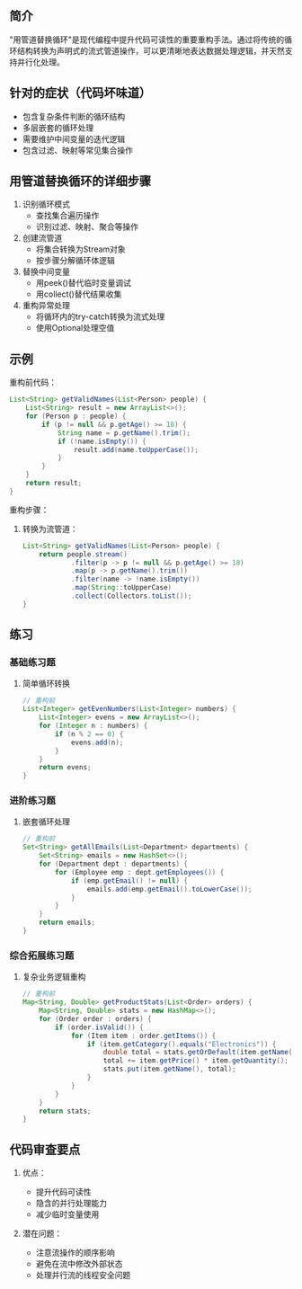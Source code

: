 ## 简介
"用管道替换循环"是现代编程中提升代码可读性的重要重构手法。通过将传统的循环结构转换为声明式的流式管道操作，可以更清晰地表达数据处理逻辑，并天然支持并行化处理。

## 针对的症状（代码坏味道）
- 包含复杂条件判断的循环结构
- 多层嵌套的循环处理
- 需要维护中间变量的迭代逻辑
- 包含过滤、映射等常见集合操作

## 用管道替换循环的详细步骤
1. 识别循环模式
   - 查找集合遍历操作
   - 识别过滤、映射、聚合等操作
2. 创建流管道
   - 将集合转换为Stream对象
   - 按步骤分解循环体逻辑
3. 替换中间变量
   - 用peek()替代临时变量调试
   - 用collect()替代结果收集
4. 重构异常处理
   - 将循环内的try-catch转换为流式处理
   - 使用Optional处理空值

## 示例
重构前代码：

```java
List<String> getValidNames(List<Person> people) {
    List<String> result = new ArrayList<>();
    for (Person p : people) {
        if (p != null && p.getAge() >= 18) {
            String name = p.getName().trim();
            if (!name.isEmpty()) {
                result.add(name.toUpperCase());
            }
        }
    }
    return result;
}
```

重构步骤：
1. 转换为流管道：

    ```java
    List<String> getValidNames(List<Person> people) {
        return people.stream()
                .filter(p -> p != null && p.getAge() >= 18)
                .map(p -> p.getName().trim())
                .filter(name -> !name.isEmpty())
                .map(String::toUpperCase)
                .collect(Collectors.toList());
    }
    ```

## 练习
### 基础练习题
1. 简单循环转换

    ```java
    // 重构前
    List<Integer> getEvenNumbers(List<Integer> numbers) {
        List<Integer> evens = new ArrayList<>();
        for (Integer n : numbers) {
            if (n % 2 == 0) {
                evens.add(n);
            }
        }
        return evens;
    }
    ```

### 进阶练习题
1. 嵌套循环处理

    ```java
    // 重构前
    Set<String> getAllEmails(List<Department> departments) {
        Set<String> emails = new HashSet<>();
        for (Department dept : departments) {
            for (Employee emp : dept.getEmployees()) {
                if (emp.getEmail() != null) {
                    emails.add(emp.getEmail().toLowerCase());
                }
            }
        }
        return emails;
    }
    ```

### 综合拓展练习题
1. 复杂业务逻辑重构

    ```java
    // 重构前
    Map<String, Double> getProductStats(List<Order> orders) {
        Map<String, Double> stats = new HashMap<>();
        for (Order order : orders) {
            if (order.isValid()) {
                for (Item item : order.getItems()) {
                    if (item.getCategory().equals("Electronics")) {
                        double total = stats.getOrDefault(item.getName(), 0.0);
                        total += item.getPrice() * item.getQuantity();
                        stats.put(item.getName(), total);
                    }
                }
            }
        }
        return stats;
    }
    ```

## 代码审查要点
1. 优点：
   - 提升代码可读性
   - 隐含的并行处理能力
   - 减少临时变量使用

2. 潜在问题：
   - 注意流操作的顺序影响
   - 避免在流中修改外部状态
   - 处理并行流的线程安全问题
